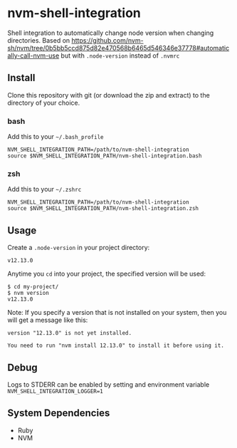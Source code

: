 # nvm-shell-integration

Shell integration to automatically change node version when changing directories.
Based on https://github.com/nvm-sh/nvm/tree/0b5bb5ccd875d82e470568b6465d546346e37778#automatically-call-nvm-use but with `.node-version` instead of `.nvmrc`

## Install

Clone this repository with git (or download the zip and extract) to the directory of your choice.

### bash

Add this to your `~/.bash_profile`

```
NVM_SHELL_INTEGRATION_PATH=/path/to/nvm-shell-integration
source $NVM_SHELL_INTEGRATION_PATH/nvm-shell-integration.bash
```

### zsh

Add this to your `~/.zshrc`

```
NVM_SHELL_INTEGRATION_PATH=/path/to/nvm-shell-integration
source $NVM_SHELL_INTEGRATION_PATH/nvm-shell-integration.zsh
```

## Usage

Create a `.node-version` in your project directory:

```
v12.13.0
```

Anytime you `cd` into your project, the specified version will be used:

```
$ cd my-project/
$ nvm version
v12.13.0
```

Note: If you specify a version that is not installed on your system, then you will get a message like this:

```
version "12.13.0" is not yet installed.

You need to run "nvm install 12.13.0" to install it before using it.
```

## Debug

Logs to STDERR can be enabled by setting and environment variable `NVM_SHELL_INTEGRATION_LOGGER=1`

## System Dependencies

- Ruby
- NVM
